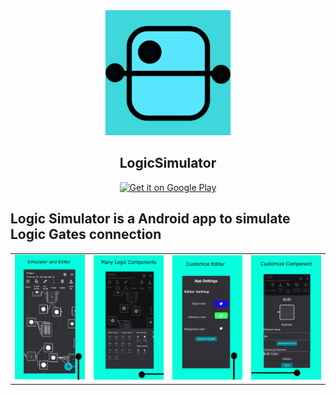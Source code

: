 <div align="center" style="border-radius: 15px;">
  <img src="./app/src/main/app_icon-playstore.png" alt="LogicSimulator" width="200px" height="200px"/>
</div>
<div align = "center">
  <h2>LogicSimulator</h2>
</div>


<div align='center'>
  <a href='https://play.google.com/store/apps/details?id=com.logic.logicsimulator&pcampaignid=web_share'>
    <img width='170px%' alt='Get it on Google Play' src='https://play.google.com/intl/en_us/badges/static/images/badges/en_badge_web_generic.png'/>
  </a>
</div>


<h2> Logic Simulator is a Android app to simulate Logic Gates connection </h2>

<table>
  <tr>
   <td><img  width="200" src="./App_Screenshots/edited_screenshots/simulate.png"></td>
   <td><img  width="200" src="./App_Screenshots/edited_screenshots/component_list.png"></td>
   <td><img width="200" src="./App_Screenshots/edited_screenshots/app_setting.png"></td>
   <td><img width="200" src="./App_Screenshots/edited_screenshots/customize_component.png"></td>
   </tr>
</table>





